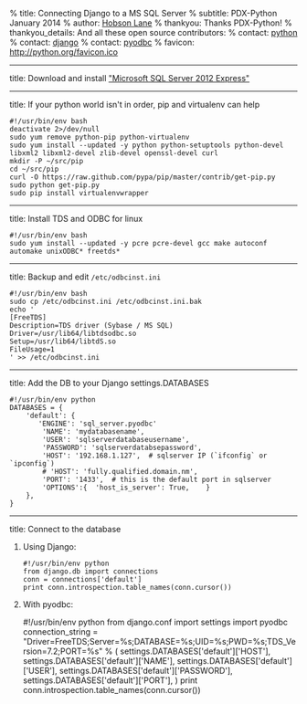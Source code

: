 % title: Connecting Django to a MS SQL Server
% subtitle: PDX-Python January 2014
% author: [Hobson Lane](http://github.com/hobson)
% thankyou: Thanks PDX-Python!
% thankyou_details: And all these open source contributors:
% contact: [python](http://python.org)
% contact: [django](http://djangoproject.org)
% contact: [pyodbc](http://pypi.python.org/pypi/pyodbc)
% favicon: http://python.org/favicon.ico

---

title: Download and install ["Microsoft SQL Server 2012 Express"](http://www.microsoft.com/en-us/download/details.aspx?id=29062)

---

title: If your python world isn't in order, pip and virtualenv can help

    #!/usr/bin/env bash
    deactivate 2>/dev/null
    sudo yum remove python-pip python-virtualenv
    sudo yum install --updated -y python python-setuptools python-devel libxml2 libxml2-devel zlib-devel openssl-devel curl
    mkdir -P ~/src/pip
    cd ~/src/pip
    curl -O https://raw.github.com/pypa/pip/master/contrib/get-pip.py
    sudo python get-pip.py
    sudo pip install virtualenvwrapper


---

title: Install TDS and ODBC for linux 

    #!/usr/bin/env bash
    sudo yum install --updated -y pcre pcre-devel gcc make autoconf automake unixODBC* freetds*

---

title: Backup and edit `/etc/odbcinst.ini`

    #!/usr/bin/env bash
    sudo cp /etc/odbcinst.ini /etc/odbcinst.ini.bak
    echo '
    [FreeTDS]
    Description=TDS driver (Sybase / MS SQL)
    Driver=/usr/lib64/libtdsodbc.so
    Setup=/usr/lib64/libtdS.so
    FileUsage=1
    ' >> /etc/odbcinst.ini

---

title: Add the DB to your Django settings.DATABASES

    #!/usr/bin/env python
    DATABASES = {
        'default': {
           'ENGINE': 'sql_server.pyodbc'  
            'NAME': 'mydatabasename',                 
            'USER': 'sqlserverdatabaseusername',
            'PASSWORD': 'sqlserverdatabsepassword',
            'HOST': '192.168.1.127',  # sqlserver IP (`ifconfig` or `ipconfig`)
            # 'HOST': 'fully.qualified.domain.nm',
            'PORT': '1433',  # this is the default port in sqlserver
            'OPTIONS':{  'host_is_server': True,    }                
        },
    }

---

title: Connect to the database

1. Using Django:

    ~~~~~~~~~~~~~~~~~~~~~~~
    #!/usr/bin/env python
    from django.db import connections
    conn = connections['default']
    print conn.introspection.table_names(conn.cursor())
    ~~~~~~~~~~~~~~~~~~~~~~~~~~~

2. With pyodbc:

    #!/usr/bin/env python
    from django.conf import settings
    import pyodbc
    connection_string = "Driver=FreeTDS;Server=%s;DATABASE=%s;UID=%s;PWD=%s;TDS_Version=7.2;PORT=%s" % (
        settings.DATABASES['default']['HOST'], 
        settings.DATABASES['default']['NAME'],
        settings.DATABASES['default']['USER'],
        settings.DATABASES['default']['PASSWORD'],
        settings.DATABASES['default']['PORT'],
        )
    print conn.introspection.table_names(conn.cursor())